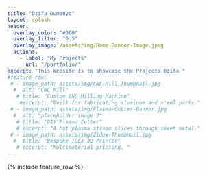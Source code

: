 ```yaml
---
title: "Dzifa Dumenyo"
layout: splash
header:
  overlay_color: "#000"
  overlay_filter: "0.5"
  overlay_image: /assets/img/Home-Banner-Image.jpeg
  actions:
    - label: "My Projects"
      url: "/portfolio/"
excerpt: "This Website is to showcase the Projects Dzifa "
#feature_row:
 # - image_path: assets/img/CNC-Mill-Thumbnail.jpg
  #  alt: "CNC Mill"
   # title: "Custom CNC Milling Machine"
    #excerpt: "Built for fabricating aluminum and steel parts."
 # - image_path: assets/img/Plasma-Cutter-Banner.jpg
  #  alt: "placeholder image 2"
   # title: "DIY Plasma Cutter"
   # excerpt: "A hot plasma stream slices through sheet metal."
 # - image_path: assets/img/Zidex-Thumbnail.jpg
  #  title: "Bespoke IDEX 3D Printer"
   # excerpt: "Multimaterial printing. "
---
```


{% include feature_row %}

